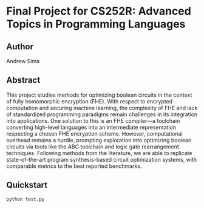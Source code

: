 # Final Project for CS252R: Advanced Topics in Programming Languages

## Author 

Andrew Sima

## Abstract 

This project studies methods for optimizing boolean circuits in the context of fully homomorphic encryption (FHE). With respect to encrypted computation and securing machine learning, the complexity of FHE and lack of standardized programming paradigms remain challenges in its integration into applications. One solution to this is an FHE compiler—a toolchain converting high-level languages into an intermediate representation respecting a chosen FHE encryption scheme. However, computational overhead remains a hurdle, prompting exploration into optimizing boolean circuits via tools like the ABC toolchain and logic gate rearrangement techniques. Following methods from the literature, we are able to replicate state-of-the-art program synthesis-based circuit optimization systems, with comparable metrics to the best reported benchmarks.

## Quickstart

```bash
python test.py
```